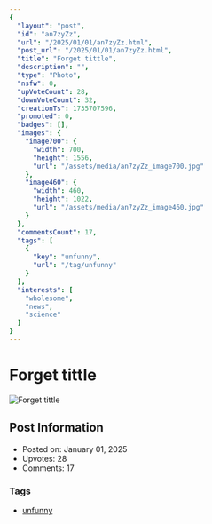 ```yaml
---
{
  "layout": "post",
  "id": "an7zyZz",
  "url": "/2025/01/01/an7zyZz.html",
  "post_url": "/2025/01/01/an7zyZz.html",
  "title": "Forget tittle",
  "description": "",
  "type": "Photo",
  "nsfw": 0,
  "upVoteCount": 28,
  "downVoteCount": 32,
  "creationTs": 1735707596,
  "promoted": 0,
  "badges": [],
  "images": {
    "image700": {
      "width": 700,
      "height": 1556,
      "url": "/assets/media/an7zyZz_image700.jpg"
    },
    "image460": {
      "width": 460,
      "height": 1022,
      "url": "/assets/media/an7zyZz_image460.jpg"
    }
  },
  "commentsCount": 17,
  "tags": [
    {
      "key": "unfunny",
      "url": "/tag/unfunny"
    }
  ],
  "interests": [
    "wholesome",
    "news",
    "science"
  ]
}
---
```


# Forget tittle

![Forget tittle](/assets/media/an7zyZz_image700.jpg)

## Post Information

- Posted on: January 01, 2025
- Upvotes: 28
- Comments: 17

### Tags

- [unfunny](/tag/unfunny)
